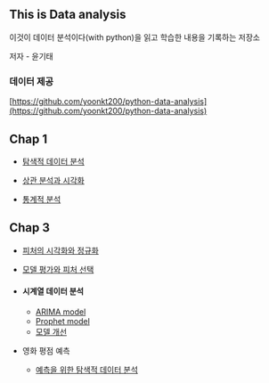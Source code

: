 ## This is Data analysis

이것이 데이터 분석이다(with python)을 읽고 학습한 내용을 기록하는 저장소

저자 - 윤기태



### 데이터 제공

[https://github.com/yoonkt200/python-data-analysis](https://github.com/yoonkt200/python-data-analysis)

## Chap 1

- [탐색적 데이터 분석](https://github.com/hs-krispy/This-is-Data-analysis/blob/master/Chap%201/1%20-%201.md)

- [상관 분석과 시각화](https://github.com/hs-krispy/This-is-Data-analysis/blob/master/Chap%201/1%20-%202.md)

- [통계적 분석](https://github.com/hs-krispy/This-is-Data-analysis/blob/master/Chap%201/1%20-%203.md)

## Chap 3

- [피처의 시각화와 정규화](https://github.com/hs-krispy/This-is-Data-analysis/blob/master/Chap%203/%ED%9A%8C%EA%B7%80%EB%B6%84%EC%84%9D.md)

- [모델 평가와 피처 선택](https://github.com/hs-krispy/This-is-Data-analysis/blob/master/Chap%203/%ED%9A%8C%EA%B7%80%EB%B6%84%EC%84%9D(2).md)

- #### 시계열 데이터 분석

  - [ARIMA model](https://github.com/hs-krispy/This-is-Data-analysis/blob/master/Chap%203/%EC%8B%9C%EA%B3%84%EC%97%B4%20%EB%8D%B0%EC%9D%B4%ED%84%B0%20%EB%B6%84%EC%84%9D.md)
  - [Prophet model](https://github.com/hs-krispy/This-is-Data-analysis/blob/master/Chap%203/%EC%8B%9C%EA%B3%84%EC%97%B4%20%EB%8D%B0%EC%9D%B4%ED%84%B0%20%EB%B6%84%EC%84%9D(2).md)
  - [모델 개선](https://github.com/hs-krispy/This-is-Data-analysis/blob/master/Chap%203/%EC%8B%9C%EA%B3%84%EC%97%B4%20%EB%8D%B0%EC%9D%B4%ED%84%B0%20%EB%B6%84%EC%84%9D(3).md)

- 영화 평점 예측
  - [예측을 위한 탐색적 데이터 분석](https://github.com/hs-krispy/This-is-Data-analysis/blob/master/Chap%203/%EC%98%81%ED%99%94%20%ED%8F%89%EC%A0%90%20%EC%98%88%EC%B8%A1.md)

